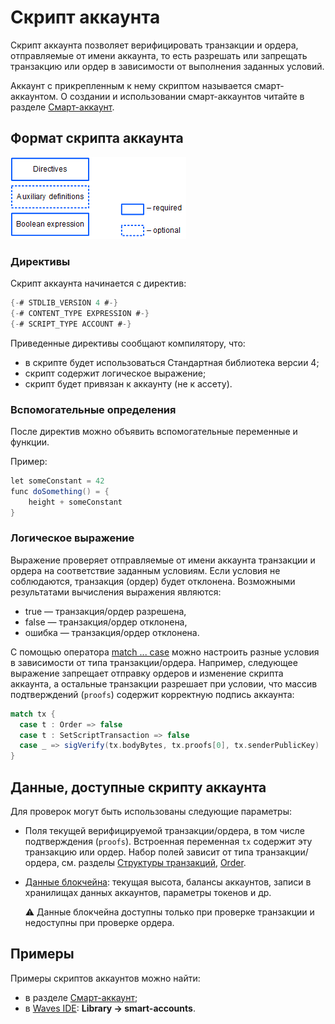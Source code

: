 # Скрипт аккаунта

Скрипт аккаунта позволяет верифицировать транзакции и ордера, отправляемые от имени аккаунта, то есть разрешать или запрещать транзакцию или ордер в зависимости от выполнения заданных условий.

Аккаунт с прикрепленным к нему скриптом называется смарт-аккаунтом. О создании и использовании смарт-аккаунтов читайте в разделе [Смарт-аккаунт](/ru/building-apps/smart-contracts/what-is-smart-asset).

## Формат скрипта аккаунта

![](./_assets/contract-structure.png)

### Директивы

Скрипт аккаунта начинается с директив:

```scala
{-# STDLIB_VERSION 4 #-}
{-# CONTENT_TYPE EXPRESSION #-}
{-# SCRIPT_TYPE ACCOUNT #-}
```

Приведенные директивы сообщают компилятору, что:

- в скрипте будет использоваться Стандартная библиотека версии 4;
- скрипт содержит логическое выражение;
- скрипт будет привязан к аккаунту (не к ассету).

### Вспомогательные определения

После директив можно объявить вспомогательные переменные и функции.

Пример:

```scala
let someConstant = 42
func doSomething() = {
    height + someConstant
}
```

### Логическое выражение

Выражение проверяет отправляемые от имени аккаунта транзакции и ордера на соответствие заданным условиям. Если условия не соблюдаются, транзакция (ордер) будет отклонена. Возможными результатами вычисления выражения являются:
* true — транзакция/ордер разрешена,
* false — транзакция/ордер отклонена,
* ошибка — транзакция/ордер отклонена.

С помощью оператора [match ... case](/ru/ride/operators/match-case) можно настроить разные условия в зависимости от типа транзакции/ордера. Например, следующее выражение запрещает отправку ордеров и изменение скрипта аккаунта, а остальные транзакции разрешает при условии, что массив подтверждений (`proofs`) содержит корректную подпись аккаунта:

```scala
match tx {
  case t : Order => false
  case t : SetScriptTransaction => false
  case _ => sigVerify(tx.bodyBytes, tx.proofs[0], tx.senderPublicKey)
}
```

## Данные, доступные скрипту аккаунта

Для проверок могут быть использованы следующие параметры:

* Поля текущей верифицируемой транзакции/ордера, в том числе подтверждения (`proofs`). Встроенная переменная `tx` содержит эту транзакцию или ордер. Набор полей зависит от типа транзакции/ордера, см. разделы [Структуры транзакций](/ru/ride/structures/transaction-structures/), [Order](/ru/ride/structures/common-structures/order).
* [Данные блокчейна](/ru/ride/#работа-с-бокчейном): текущая высота, балансы аккаунтов, записи в хранилищах данных аккаунтов, параметры токенов и др.

   :warning: Данные блокчейна доступны только при проверке транзакции и недоступны при проверке ордера.

## Примеры

Примеры скриптов аккаунтов можно найти:
* в разделе [Смарт-аккаунт](/ru/building-apps/smart-contracts/what-is-smart-account);
* в [Waves IDE](/ru/building-apps/smart-contracts/tools/waves-ide): **Library → smart-accounts**.
